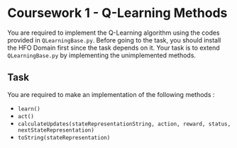 # Coursework 1 - Q-Learning Methods

You are required to implement the Q-Learning algorithm using the codes provided in `QLearningBase.py`. Before going to the task, you should install the HFO Domain first since the task depends on it. Your task is to extend `QLearningBase.py` by implementing the unimplemented methods.

## Task
You are required to make an implementation of the following methods :
 - `learn()`
 - `act()`
 - `calculateUpdates(stateRepresentationString, action, reward, status, nextStateRepresentation)`
 - `toString(stateRepresentation)`

